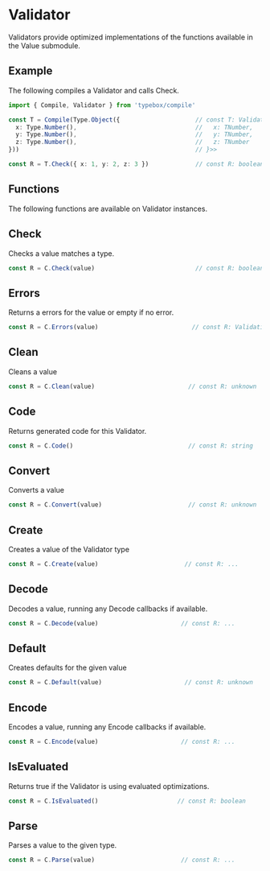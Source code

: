# Validator

Validators provide optimized implementations of the functions available in the Value submodule.

## Example

The following compiles a Validator and calls Check. 

```typescript
import { Compile, Validator } from 'typebox/compile'

const T = Compile(Type.Object({                     // const T: Validator<{}, TObject<{
  x: Type.Number(),                                 //   x: TNumber,
  y: Type.Number(),                                 //   y: TNumber,
  z: Type.Number(),                                 //   z: TNumber
}))                                                 // }>>

const R = T.Check({ x: 1, y: 2, z: 3 })             // const R: boolean = true


```

## Functions

The following functions are available on Validator instances.

## Check

Checks a value matches a type.

```typescript
const R = C.Check(value)                            // const R: boolean
```

## Errors

Returns a errors for the value or empty if no error.

```typescript
const R = C.Errors(value)                          // const R: ValidationError[]
```

## Clean

Cleans a value

```typescript
const R = C.Clean(value)                          // const R: unknown
```

## Code

Returns generated code for this Validator.

```typescript
const R = C.Code()                                // const R: string
```

## Convert

Converts a value

```typescript
const R = C.Convert(value)                        // const R: unknown
```

## Create

Creates a value of the Validator type

```typescript
const R = C.Create(value)                        // const R: ...
```

## Decode

Decodes a value, running any Decode callbacks if available.

```typescript
const R = C.Decode(value)                       // const R: ...
```

## Default

Creates defaults for the given value

```typescript
const R = C.Default(value)                       // const R: unknown
```

## Encode

Encodes a value, running any Encode callbacks if available.

```typescript
const R = C.Encode(value)                       // const R: ...
```

## IsEvaluated

Returns true if the Validator is using evaluated optimizations.

```typescript
const R = C.IsEvaluated()                      // const R: boolean
```

## Parse

Parses a value to the given type.

```typescript
const R = C.Parse(value)                        // const R: ...
```